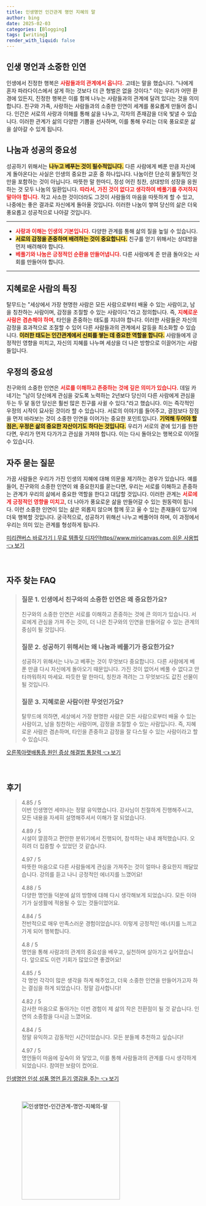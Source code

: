 ```yaml
---
title: 인생명언 인간관계 명언 지혜의 말
author: bing
date: 2025-02-03
categories: [Blogging]
tags: [writing]
render_with_liquid: false
---
```



<h2 id='인생_명언과_소중한_인연'>인생 명언과 소중한 인연</h2>

<p>인생에서 진정한 행복은 <b><span style="color: #ee2323;">사람들과의 관계에서 옵니다.</span></b> 고테는 말을 했습니다. "나에게 혼자 파라다이스에서 살게 하는 것보다 더 큰 형벌은 없을 것이다." 이는 우리가 어떤 환경에 있든지, 진정한 행복은 이를 함께 나누는 사람들과의 관계에 달려 있다는 것을 의미합니다. 친구와 가족, 사랑하는 사람들과의 소중한 인연이 세계를 풍요롭게 만들어 줍니다. 인간은 서로의 사랑과 이해를 통해 삶을 나누고, 각자의 존재감을 더욱 빛낼 수 있습니다. 이러한 관계가 삶의 다양한 기쁨을 선사하며, 이를 통해 우리는 더욱 풍요로운 삶을 살아갈 수 있게 됩니다.</p>

<h2 id='나눔과_성공의_중요성'>나눔과 성공의 중요성</h2>

<p>성공하기 위해서는 <b><span style="background-color: #ffe066;">나누고 베푸는 것이 필수적입니다.</span></b> 다른 사람에게 베푼 만큼 자신에게 돌아온다는 사실은 인생의 중요한 교훈 중 하나입니다. 나눔이란 단순히 물질적인 것만을 포함하는 것이 아닙니다. 따뜻한 말 한마디, 정성 어린 칭찬, 상대방의 성장을 응원하는 것 모두 나눔의 일환입니다. <b><span style="color: #ee2323;">따라서, 가진 것이 없다고 생각하여 베풀기를 주저하지 말아야 합니다.</span></b> 작고 사소한 것이더라도 그것이 사람들의 마음을 따뜻하게 할 수 있고, 나중에는 좋은 결과로 자신에게 돌아올 것입니다. 이러한 나눔이 쌓여 당신의 삶은 더욱 풍요롭고 성공적으로 나아갈 것입니다.</p>

<hr />

<ul>
    <li><b><span style="color: #ee2323;">사랑과 이해는 인생의 기본입니다.</span></b> 다양한 관계를 통해 삶의 질을 높일 수 있습니다.</li>
    <li><b><span style="background-color: #ffe066;">서로의 감정을 존중하며 배려하는 것이 중요합니다.</span></b> 친구를 얻기 위해서는 상대방을 먼저 배려해야 합니다.</li>
    <li><b><span style="color: #ee2323;">베풀기와 나눔은 긍정적인 순환을 만들어냅니다.</span></b> 다른 사람에게 준 만큼 돌아오는 사회를 만들어야 합니다.</li>
</ul>

<hr />

<h2 id='지혜로운_사람의_특징'>지혜로운 사람의 특징</h2>

<p>탈무드는 "세상에서 가장 현명한 사람은 모든 사람으로부터 배울 수 있는 사람이고, 남을 칭찬하는 사람이며, 감정을 조절할 수 있는 사람이다."라고 정의합니다. 즉, <b><span style="color: #ee2323;">지혜로운 사람은 겸손해야 하며</span></b>, 타인을 존중하는 태도를 지녀야 합니다. 이러한 사람들은 자신의 감정을 효과적으로 조절할 수 있어 다른 사람들과의 관계에서 갈등을 최소화할 수 있습니다. <b><span style="background-color: #ffe066;">이러한 태도는 인간관계에서 신뢰를 쌓는 데 중요한 역할을 합니다.</span></b> 사람들에게 긍정적인 영향을 미치고, 자신의 지혜를 나누며 세상을 더 나은 방향으로 이끌어가는 사람들입니다.</p>

<h2 id='우정의_중요성'>우정의 중요성</h2>

<p>친구와의 소중한 인연은 <b><span style="color: #ee2323;">서로를 이해하고 존중하는 것에 깊은 의미가 있습니다.</span></b> 데일 카네기는 "남이 당신에게 관심을 갖도록 노력하는 2년보다 당신이 다른 사람에게 관심을 두는 두 달 동안 당신은 훨씬 많은 친구를 사귈 수 있다."라고 했습니다. 이는 즉각적인 우정의 시작이 묘사된 것이라 할 수 있습니다. 서로의 이야기를 들어주고, 결점보다 장점을 먼저 바라보는 것이 소중한 인연을 이어가는 중요한 포인트입니다. <b><span style="background-color: #ffe066;">기억해 두어야 할 점은, 우정은 삶의 중요한 자산이기도 하다는 것입니다.</span></b> 우리가 서로의 곁에 있기를 원한다면, 우리가 먼저 다가가고 관심을 가져야 합니다. 이는 다시 돌아오는 행복으로 이어질 수 있습니다.</p>

<h2 id='자주_묻는_질문'>자주 묻는 질문</h2>

<p>가끔 사람들은 우리가 가진 인생의 지혜에 대해 의문을 제기하는 경우가 있습니다. 예를 들어, 친구와의 소중한 인연이 왜 중요한지를 묻는다면, 우리는 서로를 이해하고 존중하는 관계가 우리의 삶에서 중요한 역할을 한다고 대답할 것입니다. 이러한 관계는 <b><span style="color: #ee2323;">서로에게 긍정적인 영향을 미치고</span></b>, 더 나아가 풍요로운 삶을 만들어갈 수 있는 원동력이 됩니다. 이런 소중한 인연이 있는 삶은 외롭지 않으며 함께 웃고 울 수 있는 존재들이 있기에 더욱 행복할 것입니다. 궁극적으로, 성공하기 위해선 나누고 베풀어야 하며, 이 과정에서 우리는 의미 있는 관계를 형성하게 됩니다.</p>


<p><a class="click-button" title="미리캔버스 바로가기ㅣ무료 템플릿 디자인https//www.miricanvas.com 쉬운 사용법" href="https://afficreate.github.io/posts/%EB%AF%B8%EB%A6%AC%EC%BA%94%EB%B2%84%EC%8A%A4-%EB%B0%94%EB%A1%9C%EA%B0%80%EA%B8%B0%E3%85%A3%EB%AC%B4%EB%A3%8C-%ED%85%9C%ED%94%8C%EB%A6%BF-%EB%94%94%EC%9E%90%EC%9D%B8httpswww.miricanvas.com-%EC%89%AC%EC%9A%B4-%EC%82%AC%EC%9A%A9%EB%B2%95/" rel="dofollow">미리캔버스 바로가기ㅣ무료 템플릿 디자인https//www.miricanvas.com 쉬운 사용법 👈 보기</a></p><br>
<h2 id='자주_찾는_FAQ'>자주 찾는 FAQ</h2>
<div itemscope="" itemtype="https://schema.org/FAQPage"> 
<blockquote> 
<div itemscope="" itemprop="mainEntity" itemtype="https://schema.org/Question"> 
<h3 itemprop="name">질문 1. 인생에서 친구와의 소중한 인연은 왜 중요한가요?</h3> 
<div itemscope="" itemprop="acceptedAnswer" itemtype="https://schema.org/Answer"> 
<span itemprop="text"> 
<p>친구와의 소중한 인연은 서로를 이해하고 존중하는 것에 큰 의미가 있습니다. 서로에게 관심을 가져 주는 것이, 더 나은 친구와의 인연을 만들어갈 수 있는 관계의 중심이 될 것입니다.</p> 
</span> 
</div> 
</div> 

<div itemscope="" itemprop="mainEntity" itemtype="https://schema.org/Question"> 
<h3 itemprop="name">질문 2. 성공하기 위해서는 왜 나눔과 베풀기가 중요한가요?</h3> 
<div itemscope="" itemprop="acceptedAnswer" itemtype="https://schema.org/Answer"> 
<span itemprop="text"> 
<p>성공하기 위해서는 나누고 베푸는 것이 무엇보다 중요합니다. 다른 사람에게 베푼 만큼 다시 자신에게 돌아오기 때문입니다. 가진 것이 없어서 베풀 수 없다고 안타까워하지 마세요. 따듯한 말 한마디, 칭찬과 격려는 그 무엇보다도 값진 선물이 될 것입니다.</p> 
</span> 
</div> 
</div> 

<div itemscope="" itemprop="mainEntity" itemtype="https://schema.org/Question"> 
<h3 itemprop="name">질문 3. 지혜로운 사람이란 무엇인가요?</h3> 
<div itemscope="" itemprop="acceptedAnswer" itemtype="https://schema.org/Answer"> 
<span itemprop="text"> 
<p>탈무드에 의하면, 세상에서 가장 현명한 사람은 모든 사람으로부터 배울 수 있는 사람이고, 남을 칭찬하는 사람이며, 감정을 조절할 수 있는 사람입니다. 즉, 지혜로운 사람은 겸손하며, 타인을 존중하고 감정을 잘 다스릴 수 있는 사람이라고 할 수 있습니다.</p> 
</span> 
</div> 
</div> 
</blockquote> 
</div>
<p><a class="click-button" title="오른쪽아랫배통증 원인 증상 해결법 통찰력" href="https://afficreate.github.io/posts/%EC%98%A4%EB%A5%B8%EC%AA%BD%EC%95%84%EB%9E%AB%EB%B0%B0%ED%86%B5%EC%A6%9D-%EC%9B%90%EC%9D%B8-%EC%A6%9D%EC%83%81-%ED%95%B4%EA%B2%B0%EB%B2%95-%ED%86%B5%EC%B0%B0%EB%A0%A5/" rel="dofollow">오른쪽아랫배통증 원인 증상 해결법 통찰력 👈 보기</a></p><br>
<h2 id='후기'>후기</h2>
<div itemscope itemtype="https://schema.org/Product">
  <blockquote>
  <div itemprop="review" itemscope itemtype="https://schema.org/Review">
      <div itemprop="reviewRating" itemscope itemtype="https://schema.org/Rating"> <span itemprop="ratingValue">4.85</span> / <span itemprop="bestRating">5</span> </div>
      <span itemprop="reviewBody">이번 인생명언 세미나는 정말 유익했습니다. 강사님이 친절하게 진행해주시고, 모든 내용을 자세히 설명해주셔서 이해가 잘 되었습니다.</span>
  </div>
  <br>
  <div itemprop="review" itemscope itemtype="https://schema.org/Review">
      <div itemprop="reviewRating" itemscope itemtype="https://schema.org/Rating"> <span itemprop="ratingValue">4.89</span> / <span itemprop="bestRating">5</span> </div>
      <span itemprop="reviewBody">시설이 깔끔하고 편안한 분위기에서 진행되어, 참석하는 내내 쾌적했습니다. 오히려 더 집중할 수 있었던 것 같습니다.</span>
  </div>
  <br>
  <div itemprop="review" itemscope itemtype="https://schema.org/Review">
      <div itemprop="reviewRating" itemscope itemtype="https://schema.org/Rating"> <span itemprop="ratingValue">4.97</span> / <span itemprop="bestRating">5</span> </div>
      <span itemprop="reviewBody">따뜻한 마음으로 다른 사람들에게 관심을 가져주는 것이 얼마나 중요한지 깨달았습니다. 강의를 듣고 나니 긍정적인 에너지를 느꼈어요!</span>
  </div>
  <br>
  <div itemprop="review" itemscope itemtype="https://schema.org/Review">
      <div itemprop="reviewRating" itemscope itemtype="https://schema.org/Rating"> <span itemprop="ratingValue">4.88</span> / <span itemprop="bestRating">5</span> </div>
      <span itemprop="reviewBody">다양한 명언들 덕분에 삶의 방향에 대해 다시 생각해보게 되었습니다. 모든 이야기가 실생활에 적용될 수 있는 것들이었어요.</span>
  </div>
  <br>
  <div itemprop="review" itemscope itemtype="https://schema.org/Review">
      <div itemprop="reviewRating" itemscope itemtype="https://schema.org/Rating"> <span itemprop="ratingValue">4.84</span> / <span itemprop="bestRating">5</span> </div>
      <span itemprop="reviewBody">전반적으로 매우 만족스러운 경험이었습니다. 이렇게 긍정적인 에너지를 느끼고 가게 되어 행복합니다.</span>
  </div>
  <br>
  <div itemprop="review" itemscope itemtype="https://schema.org/Review">
      <div itemprop="reviewRating" itemscope itemtype="https://schema.org/Rating"> <span itemprop="ratingValue">4.8</span> / <span itemprop="bestRating">5</span> </div>
      <span itemprop="reviewBody">명언을 통해 사람과의 관계의 중요성을 배우고, 실천하며 살아가고 싶어졌습니다. 앞으로도 이런 기회가 많았으면 좋겠어요!</span>
  </div>
  <br>
  <div itemprop="review" itemscope itemtype="https://schema.org/Review">
      <div itemprop="reviewRating" itemscope itemtype="https://schema.org/Rating"> <span itemprop="ratingValue">4.85</span> / <span itemprop="bestRating">5</span> </div>
      <span itemprop="reviewBody">각 명언 각각이 많은 생각을 하게 해주었고, 더욱 소중한 인연을 만들어가고자 하는 결심을 하게 되었습니다. 정말 감사합니다!</span>
  </div>
  <br>
  <div itemprop="review" itemscope itemtype="https://schema.org/Review">
      <div itemprop="reviewRating" itemscope itemtype="https://schema.org/Rating"> <span itemprop="ratingValue">4.82</span> / <span itemprop="bestRating">5</span> </div>
      <span itemprop="reviewBody">감사한 마음으로 돌아가는 이번 경험이 제 삶의 작은 전환점이 될 것 같습니다. 인연의 소중함을 다시금 느꼈어요.</span>
  </div>
  <br>
  <div itemprop="review" itemscope itemtype="https://schema.org/Review">
      <div itemprop="reviewRating" itemscope itemtype="https://schema.org/Rating"> <span itemprop="ratingValue">4.84</span> / <span itemprop="bestRating">5</span> </div>
      <span itemprop="reviewBody">정말 유익하고 감동적인 시간이었습니다. 모든 분들께 추천하고 싶습니다!</span>
  </div>
  <br>
  <div itemprop="review" itemscope itemtype="https://schema.org/Review">
      <div itemprop="reviewRating" itemscope itemtype="https://schema.org/Rating"> <span itemprop="ratingValue">4.97</span> / <span itemprop="bestRating">5</span> </div>
      <span itemprop="reviewBody">명언들이 마음에 깊숙이 와 닿았고, 이를 통해 사람들과의 관계를 다시 생각하게 되었습니다. 참여한 보람이 컸어요.</span>
  </div>
  </blockquote>
</div>
<p><a class="click-button" title="인생명언 인성 성품 명언 듣기 영감을 주는" href="https://afficreate.github.io/posts/%EC%9D%B8%EC%83%9D%EB%AA%85%EC%96%B8-%EC%9D%B8%EC%84%B1-%EC%84%B1%ED%92%88-%EB%AA%85%EC%96%B8-%EB%93%A3%EA%B8%B0-%EC%98%81%EA%B0%90%EC%9D%84-%EC%A3%BC%EB%8A%94/" rel="dofollow">인생명언 인성 성품 명언 듣기 영감을 주는 👈 보기</a></p><br>
<figure class="image"><img src="https://afficreate.github.io/assets/img/thumbnail/인생명언-인간관계-명언-지혜의-말.webp" alt="인생명언-인간관계-명언-지혜의-말" width="256" height="256"></figure>
